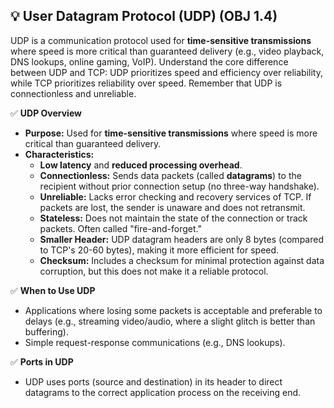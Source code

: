 ## 💡 User Datagram Protocol (UDP) (OBJ 1.4)

UDP is a communication protocol used for **time-sensitive transmissions** where speed is more critical than guaranteed delivery (e.g., video playback, DNS lookups, online gaming, VoIP). Understand the core difference between UDP and TCP: UDP prioritizes speed and efficiency over reliability, while TCP prioritizes reliability over speed. Remember that UDP is connectionless and unreliable.

✅ **UDP Overview**
- **Purpose:** Used for **time-sensitive transmissions** where speed is more critical than guaranteed delivery.
- **Characteristics:**
  - **Low latency** and **reduced processing overhead**.
  - **Connectionless:** Sends data packets (called **datagrams**) to the recipient without prior connection setup (no three-way handshake).
  - **Unreliable:** Lacks error checking and recovery services of TCP. If packets are lost, the sender is unaware and does not retransmit.
  - **Stateless:** Does not maintain the state of the connection or track packets. Often called "fire-and-forget."
  - **Smaller Header:** UDP datagram headers are only 8 bytes (compared to TCP's 20-60 bytes), making it more efficient for speed.
  - **Checksum:** Includes a checksum for minimal protection against data corruption, but this does not make it a reliable protocol.

✅ **When to Use UDP**
- Applications where losing some packets is acceptable and preferable to delays (e.g., streaming video/audio, where a slight glitch is better than buffering).
- Simple request-response communications (e.g., DNS lookups).

✅ **Ports in UDP**
- UDP uses ports (source and destination) in its header to direct datagrams to the correct application process on the receiving end.